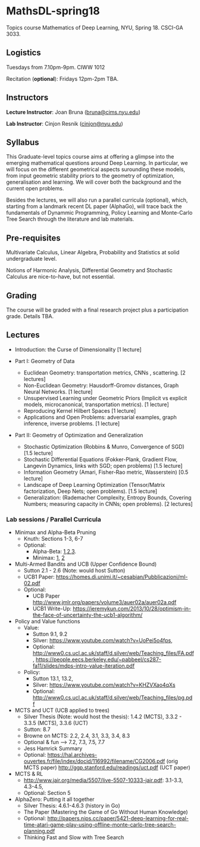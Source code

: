 # MathsDL-spring18
Topics course Mathematics of Deep Learning, NYU, Spring 18. CSCI-GA 3033. 

## Logistics

Tuesdays from 7.10pm-9pm. CIWW 1012

Recitation (**optional**): Fridays 12pm-2pm TBA. 

## Instructors

__Lecture Instructor__: Joan Bruna (bruna@cims.nyu.edu)

__Lab Instructor__: Cinjon Resnik (cinjon@nyu.edu)


## Syllabus

This Graduate-level topics course aims at offering a glimpse into the emerging mathematical questions around Deep Learning. In particular, we will focus on the different geometrical aspects surounding these models, from input geometric stability priors to the geometry of optimization, generalisation and learning. We will cover both the background and the current open problems. 

Besides the lectures, we will also run a parallel curricula (optional), which, starting from a landmark recent DL paper (AlphaGo), will trace back the fundamentals of Dynammic Programming, Policy Learning and Monte-Carlo Tree Search through the literature and lab materials. 

## Pre-requisites

Multivariate Calculus, Linear Algebra, Probability and Statistics at solid undergraduate level.

Notions of Harmonic Analysis, Differential Geometry and Stochastic Calculus are nice-to-have, but not essential.

## Grading

The course will be graded with a final research project plus a participation grade. 
Details TBA. 

## Lectures

*  Introduction: the Curse of Dimensionality [1 lecture]


* Part I: Geometry of Data
  * Euclidean Geometry: transportation metrics, CNNs , scattering. [2 lectures]
  * Non-Euclidean Geometry: Hausdorff-Gromov distances, Graph Neural Networks. [1 lecture]
  * Unsupervised Learning under Geometric Priors (Implicit vs explicit models, microcanonical, transportation metrics). [1 lecture]
  * Reproducing Kernel Hilbert Spaces [1 lecture]
  * Applications and Open Problems: adversarial examples, graph inference, inverse problems. [1 lecture]

* Part II: Geometry of Optimization and Generalization
  * Stochastic Optimization (Robbins & Munro, Convergence of SGD) [1.5 lecture]
  * Stochastic Differential Equations (Fokker-Plank, Gradient Flow, Langevin Dynamics, links with SGD; open problems) [1.5 lecture]
  * Information Geometry (Amari, Fisher-Rao metric, Wasserstein) [0.5 lecture]
  * Landscape of Deep Learning Optimization (Tensor/Matrix factorization, Deep Nets; open problems). [1.5 lecture]
  * Generalization: (Rademacher Complexity, Entropy Bounds, Covering Numbers; measuring capacity in CNNs; open problems). [2 lectures]


### Lab sessions / Parallel Curricula

* Minimax and Alpha-Beta Pruning
  * Knuth: Sections 1-3, 6-7
  * Optional:
    * Alpha-Beta:
      [1](https://chessprogramming.wikispaces.com/Alpha-Beta),[2](http://blog.hackerearth.com/minimax-algorithm-alpha-beta-pruning),[3](https://www.cs.cornell.edu/courses/cs312/2002sp/lectures/rec21.htm).
    * Minimax: [1](https://chessprogramming.wikispaces.com/Minimax), [2](https://www.youtube.com/watch?v=6ELUvkSkCts)
* Multi-Armed Bandits and UCB (Upper Confidence Bound)
  * Sutton 2.1 - 2.6 (Note: would host Sutton)
  * UCB1 Paper: https://homes.di.unimi.it/~cesabian/Pubblicazioni/ml-02.pdf
  * Optional:
    * UCB Paper http://www.jmlr.org/papers/volume3/auer02a/auer02a.pdf
    * UCB1 Write-Up: https://jeremykun.com/2013/10/28/optimism-in-the-face-of-uncertainty-the-ucb1-algorithm/
* Policy and Value functions
  * Value: 
    * Sutton 9.1, 9.2
    * Silver: https://www.youtube.com/watch?v=UoPei5o4fps, 
    * Optional:
      http://www0.cs.ucl.ac.uk/staff/d.silver/web/Teaching_files/FA.pdf,
      https://people.eecs.berkeley.edu/~pabbeel/cs287-fa11/slides/mdps-intro-value-iteration.pdf
  * Policy:
    * Sutton 13.1, 13.2, 
    * Silver: https://www.youtube.com/watch?v=KHZVXao4qXs
    * Optional: http://www0.cs.ucl.ac.uk/staff/d.silver/web/Teaching_files/pg.pdf
* MCTS and UCT (UCB applied to trees)
  * Silver Thesis (Note: would host the thesis): 1.4.2 (MCTS), 3.3.2 - 3.3.5 (MCTS), 3.3.6 (UCT)
  * Sutton: 8.7
  * Browne on MCTS: 2.2, 2.4, 3.1, 3.3, 3.4, 8.3
  * Optional & fun —> 7.2, 7.3, 7.5, 7.7
  * Jess Hamrick Summary
  * Optional:
      https://hal.archives-ouvertes.fr/file/index/docid/116992/filename/CG2006.pdf (orig MCTS paper)
      http://ggp.stanford.edu/readings/uct.pdf (UCT paper)
* MCTS & RL
  * http://www.jair.org/media/5507/live-5507-10333-jair.pdf: 3.1-3.3, 4.3-4.5, 
  * Optional: Section 5
* AlphaZero: Putting it all together
  * Silver Thesis: 4.6.1-4.6.3 (history in Go)
  * The Paper (Mastering the Game of Go Without Human Knowledge)
  * Optional:
    http://papers.nips.cc/paper/5421-deep-learning-for-real-time-atari-game-play-using-offline-monte-carlo-tree-search-planning.pdf
  * Thinking Fast and Slow with Tree Search  




